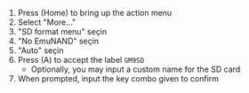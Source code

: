 1. Press (Home) to bring up the action menu
2. Select "More..."
3. "SD format menu" seçin
4. "No EmuNAND" seçin
5. "Auto" seçin
6. Press (A) to accept the label `GM9SD`
    - Optionally, you may input a custom name for the SD card
7. When prompted, input the key combo given to confirm
